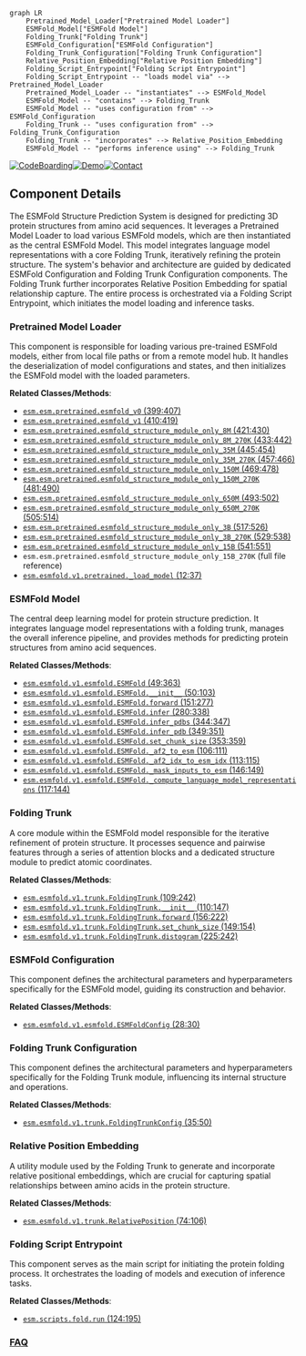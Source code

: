 ```mermaid
graph LR
    Pretrained_Model_Loader["Pretrained Model Loader"]
    ESMFold_Model["ESMFold Model"]
    Folding_Trunk["Folding Trunk"]
    ESMFold_Configuration["ESMFold Configuration"]
    Folding_Trunk_Configuration["Folding Trunk Configuration"]
    Relative_Position_Embedding["Relative Position Embedding"]
    Folding_Script_Entrypoint["Folding Script Entrypoint"]
    Folding_Script_Entrypoint -- "loads model via" --> Pretrained_Model_Loader
    Pretrained_Model_Loader -- "instantiates" --> ESMFold_Model
    ESMFold_Model -- "contains" --> Folding_Trunk
    ESMFold_Model -- "uses configuration from" --> ESMFold_Configuration
    Folding_Trunk -- "uses configuration from" --> Folding_Trunk_Configuration
    Folding_Trunk -- "incorporates" --> Relative_Position_Embedding
    ESMFold_Model -- "performs inference using" --> Folding_Trunk
```
[![CodeBoarding](https://img.shields.io/badge/Generated%20by-CodeBoarding-9cf?style=flat-square)](https://github.com/CodeBoarding/CodeBoarding)[![Demo](https://img.shields.io/badge/Try%20our-Demo-blue?style=flat-square)](https://www.codeboarding.org/demo)[![Contact](https://img.shields.io/badge/Contact%20us%20-%20contact@codeboarding.org-lightgrey?style=flat-square)](mailto:contact@codeboarding.org)

## Component Details

The ESMFold Structure Prediction System is designed for predicting 3D protein structures from amino acid sequences. It leverages a Pretrained Model Loader to load various ESMFold models, which are then instantiated as the central ESMFold Model. This model integrates language model representations with a core Folding Trunk, iteratively refining the protein structure. The system's behavior and architecture are guided by dedicated ESMFold Configuration and Folding Trunk Configuration components. The Folding Trunk further incorporates Relative Position Embedding for spatial relationship capture. The entire process is orchestrated via a Folding Script Entrypoint, which initiates the model loading and inference tasks.

### Pretrained Model Loader
This component is responsible for loading various pre-trained ESMFold models, either from local file paths or from a remote model hub. It handles the deserialization of model configurations and states, and then initializes the ESMFold model with the loaded parameters.


**Related Classes/Methods**:

- <a href="https://github.com/facebookresearch/esm/blob/master/esm/pretrained.py#L399-L407" target="_blank" rel="noopener noreferrer">`esm.esm.pretrained.esmfold_v0` (399:407)</a>
- <a href="https://github.com/facebookresearch/esm/blob/master/esm/pretrained.py#L410-L419" target="_blank" rel="noopener noreferrer">`esm.esm.pretrained.esmfold_v1` (410:419)</a>
- <a href="https://github.com/facebookresearch/esm/blob/master/esm/pretrained.py#L421-L430" target="_blank" rel="noopener noreferrer">`esm.esm.pretrained.esmfold_structure_module_only_8M` (421:430)</a>
- <a href="https://github.com/facebookresearch/esm/blob/master/esm/pretrained.py#L433-L442" target="_blank" rel="noopener noreferrer">`esm.esm.pretrained.esmfold_structure_module_only_8M_270K` (433:442)</a>
- <a href="https://github.com/facebookresearch/esm/blob/master/esm/pretrained.py#L445-L454" target="_blank" rel="noopener noreferrer">`esm.esm.pretrained.esmfold_structure_module_only_35M` (445:454)</a>
- <a href="https://github.com/facebookresearch/esm/blob/master/esm/pretrained.py#L457-L466" target="_blank" rel="noopener noreferrer">`esm.esm.pretrained.esmfold_structure_module_only_35M_270K` (457:466)</a>
- <a href="https://github.com/facebookresearch/esm/blob/master/esm/pretrained.py#L469-L478" target="_blank" rel="noopener noreferrer">`esm.esm.pretrained.esmfold_structure_module_only_150M` (469:478)</a>
- <a href="https://github.com/facebookresearch/esm/blob/master/esm/pretrained.py#L481-L490" target="_blank" rel="noopener noreferrer">`esm.esm.pretrained.esmfold_structure_module_only_150M_270K` (481:490)</a>
- <a href="https://github.com/facebookresearch/esm/blob/master/esm/pretrained.py#L493-L502" target="_blank" rel="noopener noreferrer">`esm.esm.pretrained.esmfold_structure_module_only_650M` (493:502)</a>
- <a href="https://github.com/facebookresearch/esm/blob/master/esm/pretrained.py#L505-L514" target="_blank" rel="noopener noreferrer">`esm.esm.pretrained.esmfold_structure_module_only_650M_270K` (505:514)</a>
- <a href="https://github.com/facebookresearch/esm/blob/master/esm/pretrained.py#L517-L526" target="_blank" rel="noopener noreferrer">`esm.esm.pretrained.esmfold_structure_module_only_3B` (517:526)</a>
- <a href="https://github.com/facebookresearch/esm/blob/master/esm/pretrained.py#L529-L538" target="_blank" rel="noopener noreferrer">`esm.esm.pretrained.esmfold_structure_module_only_3B_270K` (529:538)</a>
- <a href="https://github.com/facebookresearch/esm/blob/master/esm/pretrained.py#L541-L551" target="_blank" rel="noopener noreferrer">`esm.esm.pretrained.esmfold_structure_module_only_15B` (541:551)</a>
- `esm.esm.pretrained.esmfold_structure_module_only_15B_270K` (full file reference)
- <a href="https://github.com/facebookresearch/esm/blob/master/esm/esmfold/v1/pretrained.py#L12-L37" target="_blank" rel="noopener noreferrer">`esm.esmfold.v1.pretrained._load_model` (12:37)</a>


### ESMFold Model
The central deep learning model for protein structure prediction. It integrates language model representations with a folding trunk, manages the overall inference pipeline, and provides methods for predicting protein structures from amino acid sequences.


**Related Classes/Methods**:

- <a href="https://github.com/facebookresearch/esm/blob/master/esm/esmfold/v1/esmfold.py#L49-L363" target="_blank" rel="noopener noreferrer">`esm.esmfold.v1.esmfold.ESMFold` (49:363)</a>
- <a href="https://github.com/facebookresearch/esm/blob/master/esm/esmfold/v1/esmfold.py#L50-L103" target="_blank" rel="noopener noreferrer">`esm.esmfold.v1.esmfold.ESMFold.__init__` (50:103)</a>
- <a href="https://github.com/facebookresearch/esm/blob/master/esm/esmfold/v1/esmfold.py#L151-L277" target="_blank" rel="noopener noreferrer">`esm.esmfold.v1.esmfold.ESMFold.forward` (151:277)</a>
- <a href="https://github.com/facebookresearch/esm/blob/master/esm/esmfold/v1/esmfold.py#L280-L338" target="_blank" rel="noopener noreferrer">`esm.esmfold.v1.esmfold.ESMFold.infer` (280:338)</a>
- <a href="https://github.com/facebookresearch/esm/blob/master/esm/esmfold/v1/esmfold.py#L344-L347" target="_blank" rel="noopener noreferrer">`esm.esmfold.v1.esmfold.ESMFold.infer_pdbs` (344:347)</a>
- <a href="https://github.com/facebookresearch/esm/blob/master/esm/esmfold/v1/esmfold.py#L349-L351" target="_blank" rel="noopener noreferrer">`esm.esmfold.v1.esmfold.ESMFold.infer_pdb` (349:351)</a>
- <a href="https://github.com/facebookresearch/esm/blob/master/esm/esmfold/v1/esmfold.py#L353-L359" target="_blank" rel="noopener noreferrer">`esm.esmfold.v1.esmfold.ESMFold.set_chunk_size` (353:359)</a>
- <a href="https://github.com/facebookresearch/esm/blob/master/esm/esmfold/v1/esmfold.py#L106-L111" target="_blank" rel="noopener noreferrer">`esm.esmfold.v1.esmfold.ESMFold._af2_to_esm` (106:111)</a>
- <a href="https://github.com/facebookresearch/esm/blob/master/esm/esmfold/v1/esmfold.py#L113-L115" target="_blank" rel="noopener noreferrer">`esm.esmfold.v1.esmfold.ESMFold._af2_idx_to_esm_idx` (113:115)</a>
- <a href="https://github.com/facebookresearch/esm/blob/master/esm/esmfold/v1/esmfold.py#L146-L149" target="_blank" rel="noopener noreferrer">`esm.esmfold.v1.esmfold.ESMFold._mask_inputs_to_esm` (146:149)</a>
- <a href="https://github.com/facebookresearch/esm/blob/master/esm/esmfold/v1/esmfold.py#L117-L144" target="_blank" rel="noopener noreferrer">`esm.esmfold.v1.esmfold.ESMFold._compute_language_model_representations` (117:144)</a>


### Folding Trunk
A core module within the ESMFold model responsible for the iterative refinement of protein structure. It processes sequence and pairwise features through a series of attention blocks and a dedicated structure module to predict atomic coordinates.


**Related Classes/Methods**:

- <a href="https://github.com/facebookresearch/esm/blob/master/esm/esmfold/v1/trunk.py#L109-L242" target="_blank" rel="noopener noreferrer">`esm.esmfold.v1.trunk.FoldingTrunk` (109:242)</a>
- <a href="https://github.com/facebookresearch/esm/blob/master/esm/esmfold/v1/trunk.py#L110-L147" target="_blank" rel="noopener noreferrer">`esm.esmfold.v1.trunk.FoldingTrunk.__init__` (110:147)</a>
- <a href="https://github.com/facebookresearch/esm/blob/master/esm/esmfold/v1/trunk.py#L156-L222" target="_blank" rel="noopener noreferrer">`esm.esmfold.v1.trunk.FoldingTrunk.forward` (156:222)</a>
- <a href="https://github.com/facebookresearch/esm/blob/master/esm/esmfold/v1/trunk.py#L149-L154" target="_blank" rel="noopener noreferrer">`esm.esmfold.v1.trunk.FoldingTrunk.set_chunk_size` (149:154)</a>
- <a href="https://github.com/facebookresearch/esm/blob/master/esm/esmfold/v1/trunk.py#L225-L242" target="_blank" rel="noopener noreferrer">`esm.esmfold.v1.trunk.FoldingTrunk.distogram` (225:242)</a>


### ESMFold Configuration
This component defines the architectural parameters and hyperparameters specifically for the ESMFold model, guiding its construction and behavior.


**Related Classes/Methods**:

- <a href="https://github.com/facebookresearch/esm/blob/master/esm/esmfold/v1/esmfold.py#L28-L30" target="_blank" rel="noopener noreferrer">`esm.esmfold.v1.esmfold.ESMFoldConfig` (28:30)</a>


### Folding Trunk Configuration
This component defines the architectural parameters and hyperparameters specifically for the Folding Trunk module, influencing its internal structure and operations.


**Related Classes/Methods**:

- <a href="https://github.com/facebookresearch/esm/blob/master/esm/esmfold/v1/trunk.py#L35-L50" target="_blank" rel="noopener noreferrer">`esm.esmfold.v1.trunk.FoldingTrunkConfig` (35:50)</a>


### Relative Position Embedding
A utility module used by the Folding Trunk to generate and incorporate relative positional embeddings, which are crucial for capturing spatial relationships between amino acids in the protein structure.


**Related Classes/Methods**:

- <a href="https://github.com/facebookresearch/esm/blob/master/esm/esmfold/v1/trunk.py#L74-L106" target="_blank" rel="noopener noreferrer">`esm.esmfold.v1.trunk.RelativePosition` (74:106)</a>


### Folding Script Entrypoint
This component serves as the main script for initiating the protein folding process. It orchestrates the loading of models and execution of inference tasks.


**Related Classes/Methods**:

- <a href="https://github.com/facebookresearch/esm/blob/master/scripts/fold.py#L124-L195" target="_blank" rel="noopener noreferrer">`esm.scripts.fold.run` (124:195)</a>




### [FAQ](https://github.com/CodeBoarding/GeneratedOnBoardings/tree/main?tab=readme-ov-file#faq)